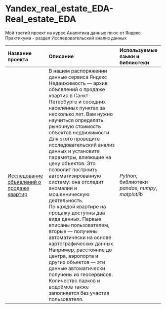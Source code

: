 # Yandex_real_estate_EDA-Real_estate_EDA
Мой третий проект на курсе Аналитика данных плюс от Яндекс Практикума - раздел Исследовательский анализ данных

| Название проекта | Описание | Используемые языки и библиотеки | 
| :---------------------- | :---------------------- | :---------------------- |
| [Исследование объявлений о продаже квартир](real_estate_analysis) | В нашем распоряжении данные сервиса Яндекс Недвижимость — архив объявлений о продаже квартир в Санкт-Петербурге и соседних населённых пунктах за несколько лет. Вам нужно научиться определять рыночную стоимость объектов недвижимости. Для этого проведите исследовательский анализ данных и установите параметры, влияющие на цену объектов. Это позволит построить автоматизированную систему: она отследит аномалии и мошенническую деятельность. <br> По каждой квартире на продажу доступны два вида данных. Первые вписаны пользователем, вторые — получены автоматически на основе картографических данных. Например, расстояние до центра, аэропорта и других объектов — эти данные автоматически получены из геосервисов. Количество парков и водоёмов также заполняется без участия пользователя.| *Python*, библиотеки *pandas*, *numpy*, *matplotlib* |

